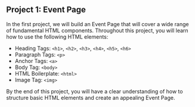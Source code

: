 ## Project 1: Event Page

In the first project, we will build an Event Page that will cover a wide range of fundamental HTML components. Throughout this project, you will learn how to use the following HTML elements:

- Heading Tags: `<h1>`, `<h2>`, `<h3>`, `<h4>`, `<h5>`, `<h6>`
- Paragraph Tags: `<p>`
- Anchor Tags: `<a>`
- Body Tag: `<body>`
- HTML Boilerplate: `<html>`
- Image Tag: `<img>`

By the end of this project, you will have a clear understanding of how to structure basic HTML elements and create an appealing Event Page.
